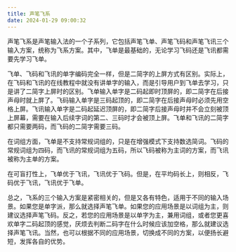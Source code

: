 ```yaml
---
title: 声笔飞系
date: 2024-01-29 09:00:32
---
```


声笔飞系是声笔输入法的一个子系列，它包括声笔飞单、声笔飞码和声笔飞讯三个输入方案，统称为飞系方案。其中，飞单是最基础的，无论学习飞码还是飞讯都需要先学习飞单。

飞单、飞码和飞讯的单字编码完全一样，但是二简字的上屏方式有区别。实际上，在飞码和飞讯的在线教程中就没有讲单字的输入，而是引导用户到飞单去学习，只是讲了二简字上屏时的区别。飞单输入单字是二码起即时顶屏的，即二简字在后接声母时就上屏了。飞码输入单字是三码起顶的，即二简字在后接声母时必须先用空格上屏。飞讯输入单字是二码起延迟顶屏的，即二简字后接声母时并不会立刻被顶上屏幕，需要在输入后续字词的第二、三码时才会被顶上屏。飞单和飞讯的二简字都只需要两码，而飞码的二简字需要三码。

在词组方面，飞单是不支持常规词组的，只是在增强模式下支持数选简词。飞码的常规词组为四码，而飞讯的常规词组为五码，所以飞码被称为主词的方案，而飞讯被称为主单的方案。

在可盲打性上，飞单优于飞讯，飞讯优于飞码。但是，在平均码长上，则相反，飞码优于飞讯，飞讯优于飞单。

总之，飞系的三个输入方案是紧密相关的，但是又各有特色，适用于不同的输入场景。如果您是单字派，那么就选择声笔飞单。如果您的应用场景是以词组为主，则建议选择声笔飞码。反之，若您的应用场景是以单字为主，兼用词组，或者您更喜欢单字二码起顶的感觉，厌烦去判断二码字在什么时候应该加空格，那么就建议选择声笔飞讯。当然，也可以根据不同的应用场景，切换成不同的方案，以便扬长避短，发挥各自的优势。